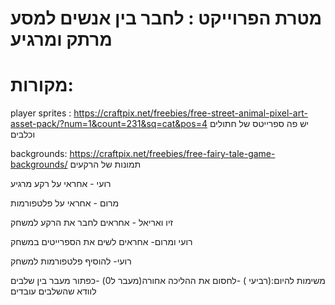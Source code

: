 # מטרת הפרוייקט : לחבר בין אנשים למסע מרתק ומרגיע 




# מקורות:
player sprites :
https://craftpix.net/freebies/free-street-animal-pixel-art-asset-pack/?num=1&count=231&sq=cat&pos=4
יש פה ספרייטס של חתולים וכלבים 

backgrounds:
https://craftpix.net/freebies/free-fairy-tale-game-backgrounds/
תמונות של הרקעים

רועי - 
אחראי על רקע מרגיע 

מרום - 
אחראי על פלטפורמות 


זיו ואריאל -
אחראים לחבר את הרקע למשחק 


רועי ומרום-
אחראים לשים את הספרייטים במשחק 

רועי- להוסיף פלטפורמות למשחק

משימות להיום:(רביעי
)
-לחסום את ההליכה אחורה(מעבר ל0)
-כפתור מעבר בין שלבים
לוודא שהשלבים עובדים